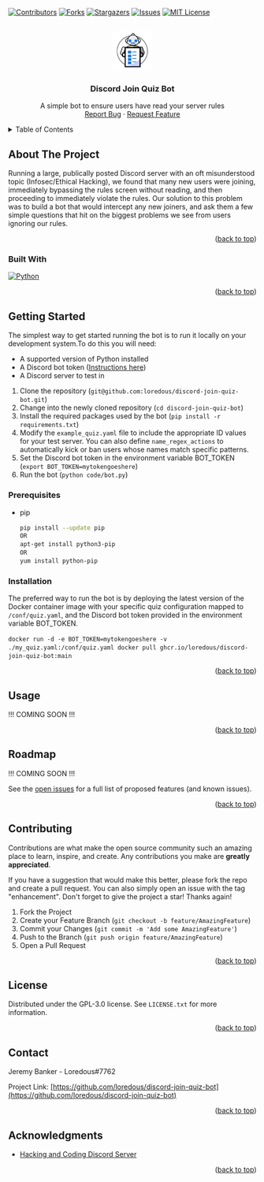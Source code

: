 <!-- Improved compatibility of back to top link: See: https://github.com/othneildrew/Best-README-Template/pull/73 -->
<a name="readme-top"></a>

[![Contributors][contributors-shield]][contributors-url]
[![Forks][forks-shield]][forks-url]
[![Stargazers][stars-shield]][stars-url]
[![Issues][issues-shield]][issues-url]
[![MIT License][license-shield]][license-url]



<!-- PROJECT LOGO -->
<br />
<div align="center">
  <a href="https://github.com/loredous/discord-join-quiz-bot">
    <img src="images/discord-join-quiz-bot.png" alt="Logo" width="80" height="80">
  </a>

<h3 align="center">Discord Join Quiz Bot</h3>

  <p align="center">
    A simple bot to ensure users have read your server rules <br>
    <a href="https://github.com/loredous/discord-join-quiz-bot/issues">Report Bug</a>
    ·
    <a href="https://github.com/loredous/discord-join-quiz-bot/issues">Request Feature</a>
  </p>
</div>



<!-- TABLE OF CONTENTS -->
<details>
  <summary>Table of Contents</summary>
  <ol>
    <li>
      <a href="#about-the-project">About The Project</a>
      <ul>
        <li><a href="#built-with">Built With</a></li>
      </ul>
    </li>
    <li>
      <a href="#getting-started">Getting Started</a>
      <ul>
        <li><a href="#prerequisites">Prerequisites</a></li>
        <li><a href="#installation">Installation</a></li>
      </ul>
    </li>
    <li><a href="#usage">Usage</a></li>
    <li><a href="#roadmap">Roadmap</a></li>
    <li><a href="#contributing">Contributing</a></li>
    <li><a href="#license">License</a></li>
    <li><a href="#contact">Contact</a></li>
    <li><a href="#acknowledgments">Acknowledgments</a></li>
  </ol>
</details>



<!-- ABOUT THE PROJECT -->
## About The Project

Running a large, publically posted Discord server with an oft misunderstood topic (Infosec/Ethical Hacking), we found that many new users were joining, immediately bypassing the rules screen without reading, and then proceeding to immediately violate the rules. Our solution to this problem was to build a bot that would intercept any new joiners, and ask them a few simple questions that hit on the biggest problems we see from users ignoring our rules. 

<p align="right">(<a href="#readme-top">back to top</a>)</p>



### Built With
[![Python][Python]][Py-url]

<p align="right">(<a href="#readme-top">back to top</a>)</p>



<!-- GETTING STARTED -->
## Getting Started

The simplest way to get started running the bot is to run it locally on your development system.To do this you will need:

- A supported version of Python installed
- A Discord bot token ([Instructions here](https://www.writebots.com/discord-bot-token/))
- A Discord server to test in

1. Clone the repository  (`git@github.com:loredous/discord-join-quiz-bot.git`)
2. Change into the newly cloned repository (`cd discord-join-quiz-bot`)
3. Install the required packages used by the bot (`pip install -r requirements.txt`)
4. Modify the `example_quiz.yaml` file to include the appropriate ID values for your test server. You can also define `name_regex_actions` to automatically kick or ban users whose names match specific patterns.
5. Set the Discord bot token in the environment variable BOT_TOKEN (`export BOT_TOKEN=mytokengoeshere`)
6. Run the bot (`python code/bot.py`)

### Prerequisites

* pip
  ```sh
  pip install --update pip
  OR
  apt-get install python3-pip
  OR
  yum install python-pip
  ```

### Installation

The preferred way to run the bot is by deploying the latest version of the Docker container image with your specific quiz configuration mapped to `/conf/quiz.yaml`, and the Discord bot token provided in the environment variable BOT_TOKEN.

`docker run -d -e BOT_TOKEN=mytokengoeshere -v ./my_quiz.yaml:/conf/quiz.yaml docker pull ghcr.io/loredous/discord-join-quiz-bot:main`

<p align="right">(<a href="#readme-top">back to top</a>)</p>



<!-- USAGE EXAMPLES -->
## Usage

!!! COMING SOON !!!

<p align="right">(<a href="#readme-top">back to top</a>)</p>



<!-- ROADMAP -->
## Roadmap

!!! COMING SOON !!!

See the [open issues](https://github.com/loredous/discord-join-quiz-bot/issues) for a full list of proposed features (and known issues).

<p align="right">(<a href="#readme-top">back to top</a>)</p>



<!-- CONTRIBUTING -->
## Contributing

Contributions are what make the open source community such an amazing place to learn, inspire, and create. Any contributions you make are **greatly appreciated**.

If you have a suggestion that would make this better, please fork the repo and create a pull request. You can also simply open an issue with the tag "enhancement".
Don't forget to give the project a star! Thanks again!

1. Fork the Project
2. Create your Feature Branch (`git checkout -b feature/AmazingFeature`)
3. Commit your Changes (`git commit -m 'Add some AmazingFeature'`)
4. Push to the Branch (`git push origin feature/AmazingFeature`)
5. Open a Pull Request

<p align="right">(<a href="#readme-top">back to top</a>)</p>



<!-- LICENSE -->
## License

Distributed under the GPL-3.0 license. See `LICENSE.txt` for more information.

<p align="right">(<a href="#readme-top">back to top</a>)</p>



<!-- CONTACT -->
## Contact

Jeremy Banker - Loredous#7762

Project Link: [https://github.com/loredous/discord-join-quiz-bot](https://github.com/loredous/discord-join-quiz-bot)

<p align="right">(<a href="#readme-top">back to top</a>)</p>



<!-- ACKNOWLEDGMENTS -->
## Acknowledgments

* [Hacking and Coding Discord Server](https://discord.gg/hackncode)

<p align="right">(<a href="#readme-top">back to top</a>)</p>



<!-- MARKDOWN LINKS & IMAGES -->
<!-- https://www.markdownguide.org/basic-syntax/#reference-style-links -->
[contributors-shield]: https://img.shields.io/github/contributors/loredous/discord-join-quiz-bot.svg?style=for-the-badge
[contributors-url]: https://github.com/loredous/discord-join-quiz-bot/graphs/contributors
[forks-shield]: https://img.shields.io/github/forks/loredous/discord-join-quiz-bot.svg?style=for-the-badge
[forks-url]: https://github.com/loredous/discord-join-quiz-bot/network/members
[stars-shield]: https://img.shields.io/github/stars/loredous/discord-join-quiz-bot.svg?style=for-the-badge
[stars-url]: https://github.com/loredous/discord-join-quiz-bot/stargazers
[issues-shield]: https://img.shields.io/github/issues/loredous/discord-join-quiz-bot.svg?style=for-the-badge
[issues-url]: https://github.com/loredous/discord-join-quiz-bot/issues
[license-shield]: https://img.shields.io/github/license/loredous/discord-join-quiz-bot.svg?style=for-the-badge
[license-url]: https://github.com/loredous/discord-join-quiz-bot/blob/master/LICENSE
[Python]: https://img.shields.io/badge/Python-3776AB?style=for-the-badge&logo=python&logoColor=white
[Py-url]: https://www.python.org/
